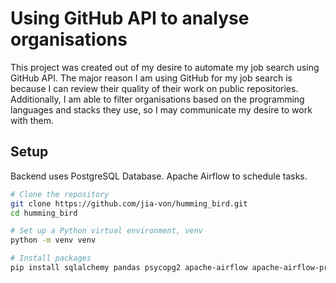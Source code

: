 # Using GitHub API to analyse organisations
This project was created out of my desire to automate my job search using GitHub API. The major reason I am using GitHub for my job search is because I can review their quality of their work on public repositories. Additionally, I am able to filter organisations based on the programming languages and stacks they use, so I may communicate my desire to work with them.

## Setup
Backend uses PostgreSQL Database.
Apache Airflow to schedule tasks.

```bash
# Clone the repository
git clone https://github.com/jia-von/humming_bird.git
cd humming_bird

# Set up a Python virtual environment, venv
python -m venv venv

# Install packages
pip install sqlalchemy pandas psycopg2 apache-airflow apache-airflow-providers-postgres
```
